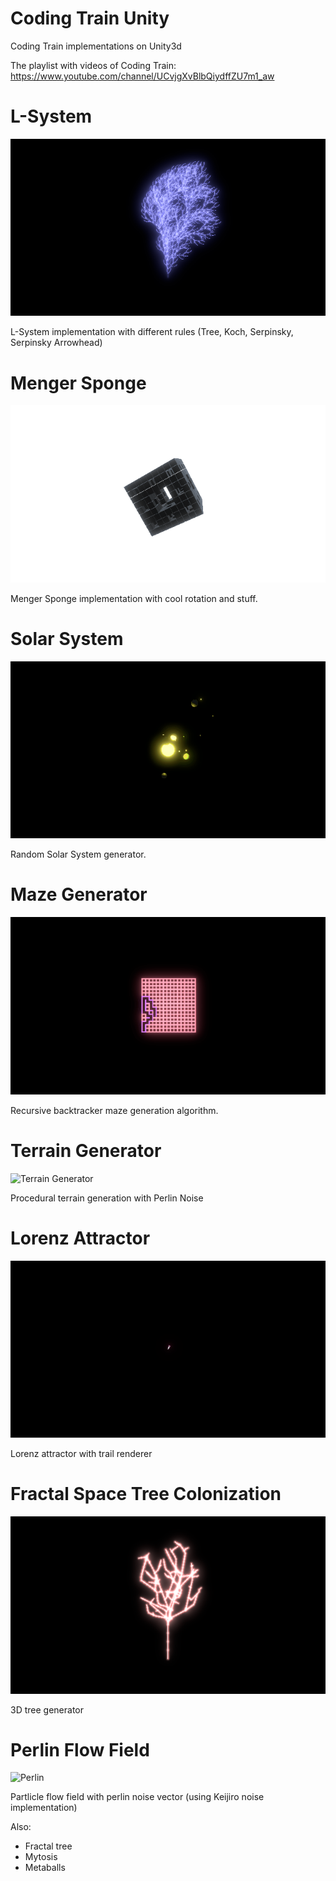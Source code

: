# Coding Train Unity
Coding Train implementations on Unity3d

The playlist with videos of Coding Train:
https://www.youtube.com/channel/UCvjgXvBlbQiydffZU7m1_aw

# L-System
![L-System](CodingChallenge/Assets/Gifs/GifCapture-201802211726347412.gif)

L-System implementation with different rules (Tree, Koch, Serpinsky, Serpinsky Arrowhead)

# Menger Sponge
![Menger Sponge](CodingChallenge/Assets/Gifs/GifCapture-201802211729224477.gif)

Menger Sponge implementation with cool rotation and stuff.

# Solar System
![Solar System](CodingChallenge/Assets/Gifs/GifCapture-201802211211060335.gif)

Random Solar System generator.

# Maze Generator
![Maze Generator](CodingChallenge/Assets/Gifs/GifCapture-201802212014160630.gif)

Recursive backtracker maze generation algorithm.

# Terrain Generator
![Terrain Generator](CodingChallenge/Assets/Gifs/GifCapture-201802221515335597.gif)

Procedural terrain generation with Perlin Noise

# Lorenz Attractor
![Terrain Generator](CodingChallenge/Assets/Gifs/GifCapture-201802221550409821.gif)

Lorenz attractor with trail renderer

# Fractal Space Tree Colonization
![Fractal Space Tree](CodingChallenge/Assets/Gifs/GifCapture-201802251454510490.gif)

3D tree generator

# Perlin Flow Field
![Perlin](CodingChallenge/Assets/Gifs/perlin.gif)

Partlicle flow field with perlin noise vector (using Keijiro noise implementation)


Also:
* Fractal tree
* Mytosis
* Metaballs